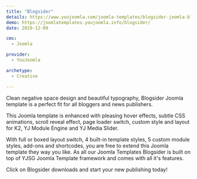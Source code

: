 ```yaml
---
title: "Blogsider"
details: https://www.youjoomla.com/joomla-templates/blogsider-joomla-blog-magazine.html
demo: https://joomlatemplates.youjoomla.info/blogsider/
date: 2019-12-09

cms: 
  - Joomla

provider:
  - YouJoomla

archetype:
  - Creative

--- 
```


Clean negative space design and beautiful typography, Blogsider Joomla template is a perfect fit for all bloggers and news publishers.

This Joomla template is enhanced with pleasing hover effects, subtle CSS animations, scroll reveal effect, page loader switch, custom style and layout for K2, YJ Module Engine and YJ Media Slider.

With full or boxed layout switch, 4 built-in template styles, 5 custom module styles, add-ons and shortcodes, you are free to extend this Joomla template they way you like. As all our Joomla Templates Blogsider is built on top of YJSG Joomla Template framework and comes with all it's features.

Click on Blogsider downloads and start your new publishing today!
